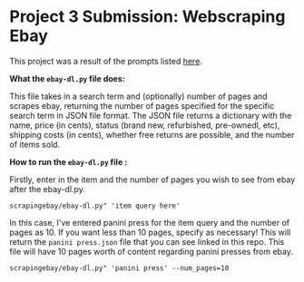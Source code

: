 # Project 3 Submission: Webscraping Ebay

This project was a result of the prompts listed [here](https://github.com/mikeizbicki/cmc-csci040/tree/2022fall/project_03).

**What the `ebay-dl.py` file does:** 

This file takes in a search term and (optionally) number of pages and scrapes ebay, returning the number of pages specified for the specific search term in JSON file format. The JSON file returns a dictionary with the name, price (in cents), status (brand new, refurbished, pre-ownedl, etc), shipping costs (in cents), whether free returns are possible, and the number of items sold. 


**How to run the `ebay-dl.py` file :** 

Firstly, enter in the item and the number of pages you wish to see from ebay after the ebay-dl.py. 


<pre><code>scrapingebay/ebay-dl.py" 'item query here'
</code></pre>



In this case, I've entered panini press for the item query and the number of pages as 10. If you want less than 10 pages, specify as necessary! This will return the `panini press.json` file that you can see linked in this repo. This file will have 10 pages worth of content regarding panini presses from ebay.


<pre><code>scrapingebay/ebay-dl.py" 'panini press' --num_pages=10
</code></pre>
